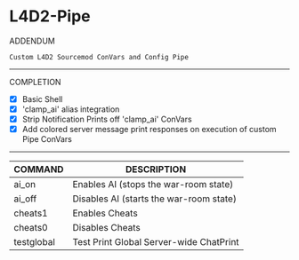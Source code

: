# L4D2-Pipe
ADDENDUM
```
Custom L4D2 Sourcemod ConVars and Config Pipe
```
***
COMPLETION
- [x] Basic Shell
- [x] 'clamp_ai' alias integration
- [x] Strip Notification Prints off 'clamp_ai' ConVars
- [x] Add colored server message print responses on execution of custom Pipe ConVars

***

COMMAND | DESCRIPTION
------------ | -------------
ai_on | Enables AI (stops the war-room state)
ai_off | Disables AI (starts the war-room state)
cheats1 | Enables Cheats
cheats0 | Disables Cheats
testglobal | Test Print Global Server-wide ChatPrint
